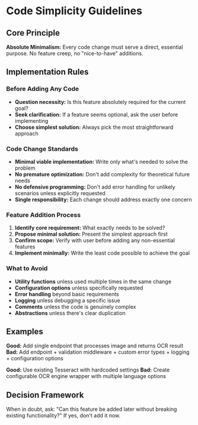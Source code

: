 # Code Simplicity Guidelines

## Core Principle
**Absolute Minimalism:** Every code change must serve a direct, essential purpose. No feature creep, no "nice-to-have" additions.

## Implementation Rules

### Before Adding Any Code
- **Question necessity:** Is this feature absolutely required for the current goal?
- **Seek clarification:** If a feature seems optional, ask the user before implementing
- **Choose simplest solution:** Always pick the most straightforward approach

### Code Change Standards
- **Minimal viable implementation:** Write only what's needed to solve the problem
- **No premature optimization:** Don't add complexity for theoretical future needs
- **No defensive programming:** Don't add error handling for unlikely scenarios unless explicitly requested
- **Single responsibility:** Each change should address exactly one concern

### Feature Addition Process
1. **Identify core requirement:** What exactly needs to be solved?
2. **Propose minimal solution:** Present the simplest approach first
3. **Confirm scope:** Verify with user before adding any non-essential features
4. **Implement minimally:** Write the least code possible to achieve the goal

### What to Avoid
- **Utility functions** unless used multiple times in the same change
- **Configuration options** unless specifically requested
- **Error handling** beyond basic requirements
- **Logging** unless debugging a specific issue
- **Comments** unless the code is genuinely complex
- **Abstractions** unless there's clear duplication

## Examples

**Good:** Add single endpoint that processes image and returns OCR result
**Bad:** Add endpoint + validation middleware + custom error types + logging + configuration options

**Good:** Use existing Tesseract with hardcoded settings
**Bad:** Create configurable OCR engine wrapper with multiple language options

## Decision Framework
When in doubt, ask: "Can this feature be added later without breaking existing functionality?" If yes, don't add it now.